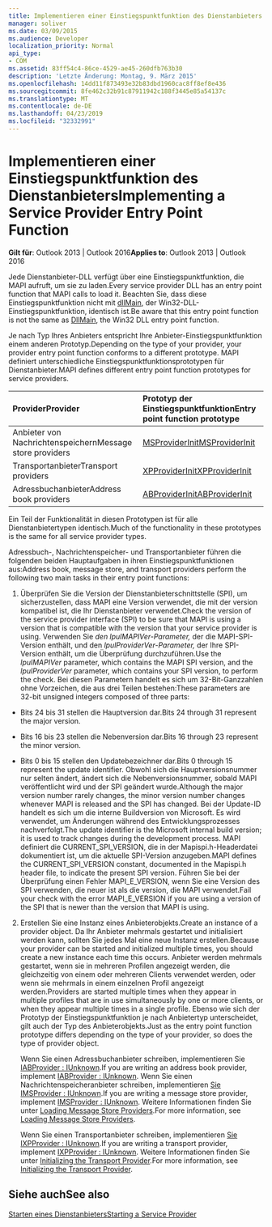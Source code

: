 ```yaml
---
title: Implementieren einer Einstiegspunktfunktion des Dienstanbieters
manager: soliver
ms.date: 03/09/2015
ms.audience: Developer
localization_priority: Normal
api_type:
- COM
ms.assetid: 83ff54c4-86ce-4529-ae45-260dfb763b30
description: 'Letzte Änderung: Montag, 9. März 2015'
ms.openlocfilehash: 14dd11f873493e32b83dbd1960cac8ff8ef8e436
ms.sourcegitcommit: 8fe462c32b91c87911942c188f3445e85a54137c
ms.translationtype: MT
ms.contentlocale: de-DE
ms.lasthandoff: 04/23/2019
ms.locfileid: "32332991"
---
```

# <a name="implementing-a-service-provider-entry-point-function"></a><span data-ttu-id="f5967-103">Implementieren einer Einstiegspunktfunktion des Dienstanbieters</span><span class="sxs-lookup"><span data-stu-id="f5967-103">Implementing a Service Provider Entry Point Function</span></span>

  
  
<span data-ttu-id="f5967-104">**Gilt für**: Outlook 2013 | Outlook 2016</span><span class="sxs-lookup"><span data-stu-id="f5967-104">**Applies to**: Outlook 2013 | Outlook 2016</span></span> 
  
<span data-ttu-id="f5967-105">Jede Dienstanbieter-DLL verfügt über eine Einstiegspunktfunktion, die MAPI aufruft, um sie zu laden.</span><span class="sxs-lookup"><span data-stu-id="f5967-105">Every service provider DLL has an entry point function that MAPI calls to load it.</span></span> <span data-ttu-id="f5967-106">Beachten Sie, dass diese Einstiegspunktfunktion nicht mit [dllMain](https://msdn.microsoft.com/library/ms682583.aspx), der Win32-DLL-Einstiegspunktfunktion, identisch ist.</span><span class="sxs-lookup"><span data-stu-id="f5967-106">Be aware that this entry point function is not the same as [DllMain](https://msdn.microsoft.com/library/ms682583.aspx), the Win32 DLL entry point function.</span></span>
  
<span data-ttu-id="f5967-107">Je nach Typ Ihres Anbieters entspricht Ihre Anbieter-Einstiegspunktfunktion einem anderen Prototyp.</span><span class="sxs-lookup"><span data-stu-id="f5967-107">Depending on the type of your provider, your provider entry point function conforms to a different prototype.</span></span> <span data-ttu-id="f5967-108">MAPI definiert unterschiedliche Einstiegspunktfunktionsprototypen für Dienstanbieter.</span><span class="sxs-lookup"><span data-stu-id="f5967-108">MAPI defines different entry point function prototypes for service providers.</span></span>
  
|<span data-ttu-id="f5967-109">**Provider**</span><span class="sxs-lookup"><span data-stu-id="f5967-109">**Provider**</span></span>|<span data-ttu-id="f5967-110">**Prototyp der Einstiegspunktfunktion**</span><span class="sxs-lookup"><span data-stu-id="f5967-110">**Entry point function prototype**</span></span>|
|:-----|:-----|
|<span data-ttu-id="f5967-111">Anbieter von Nachrichtenspeichern</span><span class="sxs-lookup"><span data-stu-id="f5967-111">Message store providers</span></span>  <br/> |[<span data-ttu-id="f5967-112">MSProviderInit</span><span class="sxs-lookup"><span data-stu-id="f5967-112">MSProviderInit</span></span>](msproviderinit.md) <br/> |
|<span data-ttu-id="f5967-113">Transportanbieter</span><span class="sxs-lookup"><span data-stu-id="f5967-113">Transport providers</span></span>  <br/> |[<span data-ttu-id="f5967-114">XPProviderInit</span><span class="sxs-lookup"><span data-stu-id="f5967-114">XPProviderInit</span></span>](xpproviderinit.md) <br/> |
|<span data-ttu-id="f5967-115">Adressbuchanbieter</span><span class="sxs-lookup"><span data-stu-id="f5967-115">Address book providers</span></span>  <br/> |[<span data-ttu-id="f5967-116">ABProviderInit</span><span class="sxs-lookup"><span data-stu-id="f5967-116">ABProviderInit</span></span>](abproviderinit.md) <br/> |
   
<span data-ttu-id="f5967-117">Ein Teil der Funktionalität in diesen Prototypen ist für alle Dienstanbietertypen identisch.</span><span class="sxs-lookup"><span data-stu-id="f5967-117">Much of the functionality in these prototypes is the same for all service provider types.</span></span> 
  
<span data-ttu-id="f5967-118">Adressbuch-, Nachrichtenspeicher- und Transportanbieter führen die folgenden beiden Hauptaufgaben in ihren Einstiegspunktfunktionen aus:</span><span class="sxs-lookup"><span data-stu-id="f5967-118">Address book, message store, and transport providers perform the following two main tasks in their entry point functions:</span></span>
  
1. <span data-ttu-id="f5967-119">Überprüfen Sie die Version der Dienstanbieterschnittstelle (SPI), um sicherzustellen, dass MAPI eine Version verwendet, die mit der version kompatibel ist, die Ihr Dienstanbieter verwendet.</span><span class="sxs-lookup"><span data-stu-id="f5967-119">Check the version of the service provider interface (SPI) to be sure that MAPI is using a version that is compatible with the version that your service provider is using.</span></span> <span data-ttu-id="f5967-120">Verwenden Sie  _den lpulMAPIVer-Parameter,_ der die MAPI-SPI-Version enthält, und den  _lpulProviderVer-Parameter,_ der Ihre SPI-Version enthält, um die Überprüfung durchzuführen.</span><span class="sxs-lookup"><span data-stu-id="f5967-120">Use the  _lpulMAPIVer_ parameter, which contains the MAPI SPI version, and the  _lpulProviderVer_ parameter, which contains your SPI version, to perform the check.</span></span> <span data-ttu-id="f5967-121">Bei diesen Parametern handelt es sich um 32-Bit-Ganzzahlen ohne Vorzeichen, die aus drei Teilen bestehen:</span><span class="sxs-lookup"><span data-stu-id="f5967-121">These parameters are 32-bit unsigned integers composed of three parts:</span></span> 
    
  - <span data-ttu-id="f5967-122">Bits 24 bis 31 stellen die Hauptversion dar.</span><span class="sxs-lookup"><span data-stu-id="f5967-122">Bits 24 through 31 represent the major version.</span></span>
    
  - <span data-ttu-id="f5967-123">Bits 16 bis 23 stellen die Nebenversion dar.</span><span class="sxs-lookup"><span data-stu-id="f5967-123">Bits 16 through 23 represent the minor version.</span></span>
    
  - <span data-ttu-id="f5967-124">Bits 0 bis 15 stellen den Updatebezeichner dar.</span><span class="sxs-lookup"><span data-stu-id="f5967-124">Bits 0 through 15 represent the update identifier.</span></span> <span data-ttu-id="f5967-125">Obwohl sich die Hauptversionsnummer nur selten ändert, ändert sich die Nebenversionsnummer, sobald MAPI veröffentlicht wird und der SPI geändert wurde.</span><span class="sxs-lookup"><span data-stu-id="f5967-125">Although the major version number rarely changes, the minor version number changes whenever MAPI is released and the SPI has changed.</span></span> <span data-ttu-id="f5967-126">Bei der Update-ID handelt es sich um die interne Buildversion von Microsoft. Es wird verwendet, um Änderungen während des Entwicklungsprozesses nachverfolgt.</span><span class="sxs-lookup"><span data-stu-id="f5967-126">The update identifier is the Microsoft internal build version; it is used to track changes during the development process.</span></span> <span data-ttu-id="f5967-127">MAPI definiert die CURRENT_SPI_VERSION, die in der Mapispi.h-Headerdatei dokumentiert ist, um die aktuelle SPI-Version anzugeben.</span><span class="sxs-lookup"><span data-stu-id="f5967-127">MAPI defines the CURRENT_SPI_VERSION constant, documented in the Mapispi.h header file, to indicate the present SPI version.</span></span> <span data-ttu-id="f5967-128">Führen Sie bei der Überprüfung einen Fehler MAPI_E_VERSION, wenn Sie eine Version des SPI verwenden, die neuer ist als die version, die MAPI verwendet.</span><span class="sxs-lookup"><span data-stu-id="f5967-128">Fail your check with the error MAPI_E_VERSION if you are using a version of the SPI that is newer than the version that MAPI is using.</span></span>
    
2. <span data-ttu-id="f5967-129">Erstellen Sie eine Instanz eines Anbieterobjekts.</span><span class="sxs-lookup"><span data-stu-id="f5967-129">Create an instance of a provider object.</span></span> <span data-ttu-id="f5967-130">Da Ihr Anbieter mehrmals gestartet und initialisiert werden kann, sollten Sie jedes Mal eine neue Instanz erstellen.</span><span class="sxs-lookup"><span data-stu-id="f5967-130">Because your provider can be started and initialized multiple times, you should create a new instance each time this occurs.</span></span> <span data-ttu-id="f5967-131">Anbieter werden mehrmals gestartet, wenn sie in mehreren Profilen angezeigt werden, die gleichzeitig von einem oder mehreren Clients verwendet werden, oder wenn sie mehrmals in einem einzelnen Profil angezeigt werden.</span><span class="sxs-lookup"><span data-stu-id="f5967-131">Providers are started multiple times when they appear in multiple profiles that are in use simultaneously by one or more clients, or when they appear multiple times in a single profile.</span></span> <span data-ttu-id="f5967-132">Ebenso wie sich der Prototyp der Einstiegspunktfunktion je nach Anbietertyp unterscheidet, gilt auch der Typ des Anbieterobjekts.</span><span class="sxs-lookup"><span data-stu-id="f5967-132">Just as the entry point function prototype differs depending on the type of your provider, so does the type of provider object.</span></span> 
    
    <span data-ttu-id="f5967-133">Wenn Sie einen Adressbuchanbieter schreiben, implementieren Sie [IABProvider : IUnknown](iabprovideriunknown.md).</span><span class="sxs-lookup"><span data-stu-id="f5967-133">If you are writing an address book provider, implement [IABProvider : IUnknown](iabprovideriunknown.md).</span></span> <span data-ttu-id="f5967-134">Wenn Sie einen Nachrichtenspeicheranbieter schreiben, implementieren [Sie IMSProvider : IUnknown](imsprovideriunknown.md).</span><span class="sxs-lookup"><span data-stu-id="f5967-134">If you are writing a message store provider, implement [IMSProvider : IUnknown](imsprovideriunknown.md).</span></span> <span data-ttu-id="f5967-135">Weitere Informationen finden Sie unter [Loading Message Store Providers](loading-message-store-providers.md).</span><span class="sxs-lookup"><span data-stu-id="f5967-135">For more information, see [Loading Message Store Providers](loading-message-store-providers.md).</span></span>
    
    <span data-ttu-id="f5967-136">Wenn Sie einen Transportanbieter schreiben, implementieren [Sie IXPProvider : IUnknown](ixpprovideriunknown.md).</span><span class="sxs-lookup"><span data-stu-id="f5967-136">If you are writing a transport provider, implement [IXPProvider : IUnknown](ixpprovideriunknown.md).</span></span> <span data-ttu-id="f5967-137">Weitere Informationen finden Sie unter [Initializing the Transport Provider](initializing-the-transport-provider.md).</span><span class="sxs-lookup"><span data-stu-id="f5967-137">For more information, see [Initializing the Transport Provider](initializing-the-transport-provider.md).</span></span>
    
## <a name="see-also"></a><span data-ttu-id="f5967-138">Siehe auch</span><span class="sxs-lookup"><span data-stu-id="f5967-138">See also</span></span>



[<span data-ttu-id="f5967-139">Starten eines Dienstanbieters</span><span class="sxs-lookup"><span data-stu-id="f5967-139">Starting a Service Provider</span></span>](starting-a-service-provider.md)


